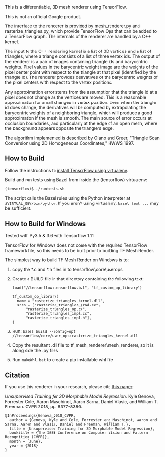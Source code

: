This is a differentiable, 3D mesh renderer using TensorFlow.

This is not an official Google product.

The interface to the renderer is provided by mesh_renderer.py and
rasterize_triangles.py, which provide TensorFlow Ops that can be added to a
TensorFlow graph. The internals of the renderer are handled by a C++ kernel.

The input to the C++ rendering kernel is a list of 3D vertices and a list of
triangles, where a triangle consists of a list of three vertex ids. The
output of the renderer is a pair of images containing triangle ids and
barycentric weights. Pixel values in the barycentric weight image are the
weights of the pixel center point with respect to the triangle at that pixel
(identified by the triangle id). The renderer provides derivatives of the
barycentric weights of the pixel centers with respect to the vertex
positions.

Any approximation error stems from the assumption that the triangle id at a
pixel does not change as the vertices are moved. This is a reasonable
approximation for small changes in vertex position. Even when the triangle id
does change, the derivatives will be computed by extrapolating the barycentric
weights of a neighboring triangle, which will produce a good approximation if
the mesh is smooth. The main source of error occurs at occlusion boundaries, and
particularly at the edge of an open mesh, where the background appears opposite
the triangle's edge.

The algorithm implemented is described by Olano and Greer, "Triangle Scan
Conversion using 2D Homogeneous Coordinates," HWWS 1997.

How to Build
------------

Follow the instructions to [install TensorFlow using virtualenv](https://www.tensorflow.org/install/install_linux#installing_with_virtualenv).

Build and run tests using Bazel from inside the (tensorflow) virtualenv:

`(tensorflow)$ ./runtests.sh`

The script calls the Bazel rules using the Python interpreter at
`$VIRTUAL_ENV/bin/python`. If you aren't using virtualenv, `bazel test ...` may
be sufficient.

How to Build for Windows
------------
Tested with Py3.5 & 3.6 with Tensorflow 1.11

TensorFlow for Windows does not come with the required TensorFlow framework file, so this needs to be built prior to building TF Mesh Render.

The simplest way to build TF Mesh Render on Windows is to:
  1. copy the *.c and *.h files in to tensorflow\core\userops
  2. Create a BUILD file in that directory containing the following text:
      
      ```
      load("//tensorflow:tensorflow.bzl", "tf_custom_op_library")
 
      tf_custom_op_library(
        name = "rasterize_triangles_kernel.dll",
        srcs = ["rasterize_triangles_grad.cc",
            "rasterize_triangles_op.cc",
            "rasterize_triangles_impl.cc",
            "rasterize_triangles_impl.h"],
      )
      ```

  3. Run: `bazel build --config=opt //tensorflow/core/user_ops:rasterize_triangles_kernel.dll`
  4. Copy the resultant .dll file to tf_mesh_renderer\mesh_renderer, so it is along side the .py files
  5. Run `makeWhl.bat` to create a pip installable whl file

Citation
--------

If you use this renderer in your research, please cite [this paper](http://openaccess.thecvf.com/content_cvpr_2018/html/Genova_Unsupervised_Training_for_CVPR_2018_paper.html "CVF Version"):

*Unsupervised Training for 3D Morphable Model Regression*. Kyle Genova, Forrester Cole, Aaron Maschinot, Aaron Sarna, Daniel Vlasic, and William T. Freeman. CVPR 2018, pp. 8377-8386.

```
@InProceedings{Genova_2018_CVPR,
  author = {Genova, Kyle and Cole, Forrester and Maschinot, Aaron and Sarna, Aaron and Vlasic, Daniel and Freeman, William T.},
  title = {Unsupervised Training for 3D Morphable Model Regression},
  booktitle = {The IEEE Conference on Computer Vision and Pattern Recognition (CVPR)},
  month = {June},
  year = {2018}
}
```
